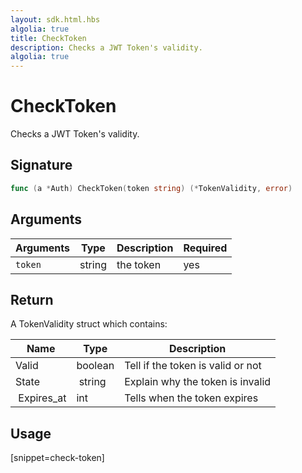 ```yaml
---
layout: sdk.html.hbs
algolia: true
title: CheckToken
description: Checks a JWT Token's validity.
algolia: true
---
```


# CheckToken

Checks a JWT Token's validity.

## Signature

```go
func (a *Auth) CheckToken(token string) (*TokenValidity, error)
```

## Arguments

| Arguments    | Type    | Description | Required
|--------------|---------|-------------|----------
| `token` | string | the token    | yes

## Return

A TokenValidity struct which contains:

| Name                | Type    | Description                                                                                                      
| ------------------- | ------- | -----------------------------------
| Valid               | boolean    | Tell if the token is valid or not
| State               | string  | Explain why the token is invalid
| Expires_at          | int     | Tells when the token expires

## Usage

[snippet=check-token]
